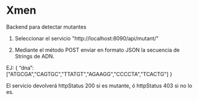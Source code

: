 # Xmen
Backend para detectar mutantes


1. Seleccionar el servicio "http://localhost:8090/api/mutant/" 

2. Mediante el método POST enviar en formato JSON la secuencia de Strings de ADN. 

EJ: 
{
“dna”:["ATGCGA","CAGTGC","TTATGT","AGAAGG","CCCCTA","TCACTG"]
}

El servicio devolverá httpStatus 200 si es mutante, ó httpStatus 403 si no lo es. 
